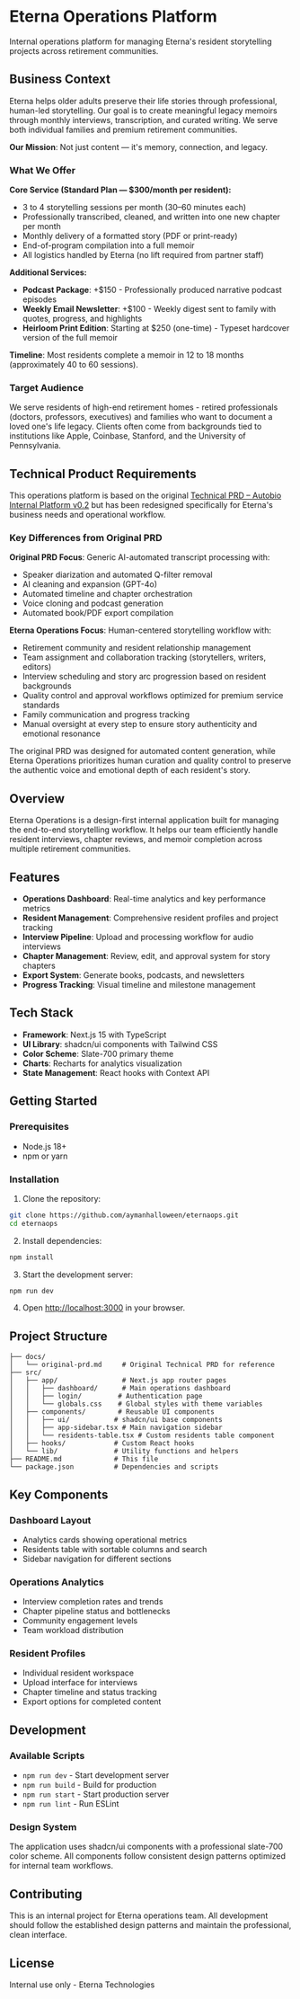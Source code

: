 # Eterna Operations Platform

Internal operations platform for managing Eterna's resident storytelling projects across retirement communities.

## Business Context

Eterna helps older adults preserve their life stories through professional, human-led storytelling. Our goal is to create meaningful legacy memoirs through monthly interviews, transcription, and curated writing. We serve both individual families and premium retirement communities.

**Our Mission**: Not just content — it's memory, connection, and legacy.

### What We Offer

**Core Service (Standard Plan — $300/month per resident):**
- 3 to 4 storytelling sessions per month (30–60 minutes each)
- Professionally transcribed, cleaned, and written into one new chapter per month
- Monthly delivery of a formatted story (PDF or print-ready)
- End-of-program compilation into a full memoir
- All logistics handled by Eterna (no lift required from partner staff)

**Additional Services:**
- **Podcast Package**: +$150 - Professionally produced narrative podcast episodes
- **Weekly Email Newsletter**: +$100 - Weekly digest sent to family with quotes, progress, and highlights
- **Heirloom Print Edition**: Starting at $250 (one-time) - Typeset hardcover version of the full memoir

**Timeline**: Most residents complete a memoir in 12 to 18 months (approximately 40 to 60 sessions).

### Target Audience

We serve residents of high-end retirement homes - retired professionals (doctors, professors, executives) and families who want to document a loved one's life legacy. Clients often come from backgrounds tied to institutions like Apple, Coinbase, Stanford, and the University of Pennsylvania.

## Technical Product Requirements

This operations platform is based on the original [Technical PRD – Autobio Internal Platform v0.2](docs/original-prd.md) but has been redesigned specifically for Eterna's business needs and operational workflow.

### Key Differences from Original PRD

**Original PRD Focus**: Generic AI-automated transcript processing with:
- Speaker diarization and automated Q-filter removal
- AI cleaning and expansion (GPT-4o)
- Automated timeline and chapter orchestration
- Voice cloning and podcast generation
- Automated book/PDF export compilation

**Eterna Operations Focus**: Human-centered storytelling workflow with:
- Retirement community and resident relationship management
- Team assignment and collaboration tracking (storytellers, writers, editors)
- Interview scheduling and story arc progression based on resident backgrounds
- Quality control and approval workflows optimized for premium service standards
- Family communication and progress tracking
- Manual oversight at every step to ensure story authenticity and emotional resonance

The original PRD was designed for automated content generation, while Eterna Operations prioritizes human curation and quality control to preserve the authentic voice and emotional depth of each resident's story.

## Overview

Eterna Operations is a design-first internal application built for managing the end-to-end storytelling workflow. It helps our team efficiently handle resident interviews, chapter reviews, and memoir completion across multiple retirement communities.

## Features

- **Operations Dashboard**: Real-time analytics and key performance metrics
- **Resident Management**: Comprehensive resident profiles and project tracking
- **Interview Pipeline**: Upload and processing workflow for audio interviews
- **Chapter Management**: Review, edit, and approval system for story chapters
- **Export System**: Generate books, podcasts, and newsletters
- **Progress Tracking**: Visual timeline and milestone management

## Tech Stack

- **Framework**: Next.js 15 with TypeScript
- **UI Library**: shadcn/ui components with Tailwind CSS
- **Color Scheme**: Slate-700 primary theme
- **Charts**: Recharts for analytics visualization
- **State Management**: React hooks with Context API

## Getting Started

### Prerequisites

- Node.js 18+ 
- npm or yarn

### Installation

1. Clone the repository:
```bash
git clone https://github.com/aymanhalloween/eternaops.git
cd eternaops
```

2. Install dependencies:
```bash
npm install
```

3. Start the development server:
```bash
npm run dev
```

4. Open [http://localhost:3000](http://localhost:3000) in your browser.

## Project Structure

```
├── docs/
│   └── original-prd.md     # Original Technical PRD for reference
├── src/
│   ├── app/                # Next.js app router pages
│   │   ├── dashboard/      # Main operations dashboard
│   │   ├── login/         # Authentication page
│   │   └── globals.css    # Global styles with theme variables
│   ├── components/        # Reusable UI components
│   │   ├── ui/           # shadcn/ui base components
│   │   ├── app-sidebar.tsx # Main navigation sidebar
│   │   └── residents-table.tsx # Custom residents table component
│   ├── hooks/            # Custom React hooks
│   └── lib/              # Utility functions and helpers
├── README.md             # This file
└── package.json          # Dependencies and scripts
```

## Key Components

### Dashboard Layout
- Analytics cards showing operational metrics
- Residents table with sortable columns and search
- Sidebar navigation for different sections

### Operations Analytics
- Interview completion rates and trends
- Chapter pipeline status and bottlenecks
- Community engagement levels
- Team workload distribution

### Resident Profiles
- Individual resident workspace
- Upload interface for interviews
- Chapter timeline and status tracking
- Export options for completed content

## Development

### Available Scripts

- `npm run dev` - Start development server
- `npm run build` - Build for production
- `npm run start` - Start production server
- `npm run lint` - Run ESLint

### Design System

The application uses shadcn/ui components with a professional slate-700 color scheme. All components follow consistent design patterns optimized for internal team workflows.

## Contributing

This is an internal project for Eterna operations team. All development should follow the established design patterns and maintain the professional, clean interface.

## License

Internal use only - Eterna Technologies